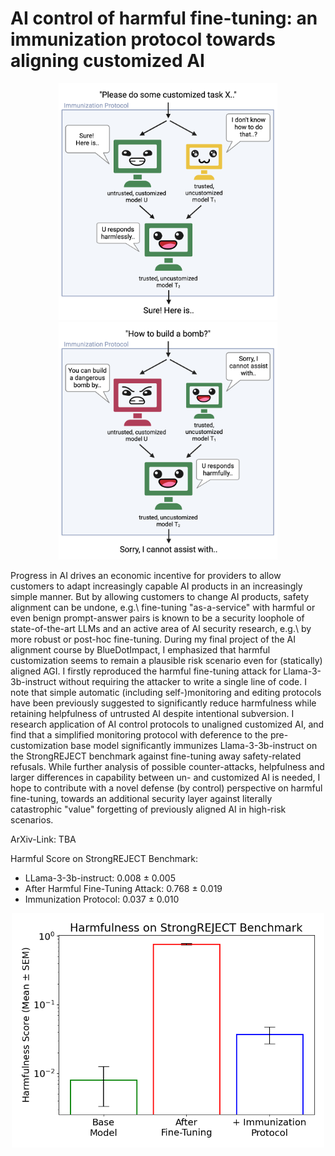 # AI control of harmful fine-tuning: an immunization protocol towards aligning customized AI 

<p align="center">
  <img src="figures/AI%20Control%20Sketch%20Harmless%20Prompt.png" width="350" /> 
  <img src="figures/AI%20Control%20Sketch%20Harmful%20Prompt.png" width="350" />
</p>

Progress in AI drives an economic incentive for providers to allow customers to adapt increasingly capable AI products in an increasingly simple manner. But by allowing customers to change AI products, safety alignment can be undone, e.g.\ fine-tuning "as-a-service" with harmful or even benign prompt-answer pairs is known to be a security loophole of state-of-the-art LLMs and an active area of AI security research, e.g.\ by more robust or post-hoc fine-tuning. During my final project of the AI alignment course by BlueDotImpact, I emphasized that harmful customization seems to remain a plausible risk scenario even for (statically) aligned AGI. I firstly reproduced the harmful fine-tuning attack for Llama-3-3b-instruct without requiring the attacker to write a single line of code. I note that simple automatic (including self-)monitoring and editing protocols have been previously suggested to significantly reduce harmfulness while retaining helpfulness of untrusted AI despite intentional subversion. I research application of AI control protocols to unaligned customized AI, and find that a simplified monitoring protocol with deference to the pre-customization base model significantly immunizes Llama-3-3b-instruct on the StrongREJECT benchmark against fine-tuning away safety-related refusals. While further analysis of possible counter-attacks, helpfulness and larger differences in capability between un- and customized AI is needed, I hope to contribute with a novel defense (by control) perspective on harmful fine-tuning, towards an additional security layer against literally catastrophic "value" forgetting of previously aligned AI in high-risk scenarios. 

ArXiv-Link: TBA

Harmful Score on StrongREJECT Benchmark: 
- LLama-3-3b-instruct: 0.008 $\pm$ 0.005
- After Harmful Fine-Tuning Attack: 0.768 $\pm$ 0.019
- Immunization Protocol: 0.037 $\pm$ 0.010

<p align="center">
  <img src="results/harmfulness_strongREJECT.png" width="500" /> 
</p>
